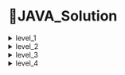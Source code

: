 # 📌JAVA_Solution

<details>

<summary> level_1 </summary>
<div markdown="1">
 
## 📝 Solution_1
### java.util.Arrays 클래스
  
- Arrays 클래스에는 배열을 다루기 위한 다양한 메소드가 포함되어 있습니다.
- Arrays 클래스의 모든 메소드는 클래스 메소드(static method)이므로, 객체를 생성하지 않고도 바로 사용할 수 있습니다.
- 이 클래스는 java.util 패키지에 포함되므로, 반드시 import 문으로 java.util 패키지를 불러오고 나서 사용해야 합니다.
  
 #### copyOfRange() 메소드
 - copyOfRange() 메소드는 전달받은 배열의 특정 범위에 해당하는 요소만을 새로운 배열로 복사하여 반환.
 - 첫 번째 매개변수로 복사의 대상이 될 원본 배열을 전달 받음.
 - 두번째 매개변수로는 원본 배열에서 복사할 시작 인덱스를 전달받음.
 - 세번째 매개변수로는 마지막으로 복사될 배열 요소의 바로 다음 인덱스를 전달받음.
 - 그리고 원본 배열과 같은 타입의 복사된 새로운 배열을 반환.
  
 ``` JAVA
 int[] array1 = {1, 2, 3, 4, 5};
  
 int[] array2 = Arrays.copyOfRange(array1, 2, 4);
 for(int i = 0; i< array2.lenght; i++){
  System.out.print(array2[i] + " ");
 }                       
 ```
### 배열을 출력하는 2가지 방법
##### 먼저, 그냥 배열을 출력한다면?
                                 
``` JAVA
public class PrintArray{
  public static void main(String[] args){
    int[] array = {1, 2, 3, 4, 5};
    System.out.println(array);
  }
}
```
[결과] 메모리의 주소값이 출력된다.

#### 1. 반복문(for) 사용하기

``` JAVA
public class PrintArray{
  public static void main(String[] args){
    int[] array = {1, 2, 3, 4, 5};
                                 
    for(int i = 0; arr.length; i++){
      System.out.println(array[i]);                             
    }
  }
}
```                                 
[결과]
1
2
3
4
5
                                 
#### 2. Java.util.Arrays의 toString() 메소드 사용하기
                                 
- 파라미터로 배열을 입력받아 배열에 정의된 값들을 문자열 형태로 만들어서 리턴
                                 
``` JAVA
public class PrintArray{
  public static void main(String[] args){
    int[] array = {1, 2, 3, 4, 5};
                                 
    System.out.println(Arrays.toString(array));                                                        
    }
  }
}
``` 
[결과]
[1, 2, 3, 4, 5] 

#### copyOfRange() 메소드 사용 전
##### Source_Code
- [solution1_level1](java_solution/solution1_level1/src/solution1_level1/Solution1_level1.java)
                                 
#### copyOfRange() 메소드 사용 후
##### Source_Code
- [solution1_af_level1](java_solution/solution1_af_level1/src/solution1_af_level1/Solution1_af_level1.java)
         
## 📝 Solution_2
### java.lang.Math 클래스
- 수학에서 자주 사용하는 상수들과 함수들을 미리 구현해 놓은 클래스.
- 모든 메소드는 클래스 메소드(static method)이므로, 객체를 생성하지 않고도 바로 사용할 수 있다.

#### max(), min()
- max(): 전달된 두 값을 비교하여 그 중에서 큰 값을 반환
- min(): 전달된 두 값을 비교하여 그 중에서 작은 값을 반환
- 사용법
``` JAVA
int max = Math.max(3.14, 3.1415);
int min = Math.min(3.14, 3.1415);
```
### List 컬렉션 클래스
- 특징
  - 요소의 저장 순서가 유지된다.
  - 같은 요소의 중복 저장을 허용한다.
                                 
- 대표적인 List 컬렉션 클래스에 속하는 클래스
  - ArrayList< E >
  - LinkedList< E >
  - Vector< E >
  - Stack< E >

#### ArrayList< E > 클래스
 
- 배열을 이용하기 때문에 인데스를 이용하여 배열 요소에 빠르게 접근할 수 있다.
- 배열은 크기를 변경할 수 없는 인스턴스이므로, 크기를 늘리기 위해서는 새로운 배열을 생성하고 기존의 요소들을 옮겨야 하는 복잡한 과정을 거쳐야 한다.
  - 자동으로 수행, 요소의 추가 및 삭제 작업에 걸리는 시간이 매우 길다.

``` JAVA
ArrayList<Integer> list = new ArrayList<Integer>();
 
// 저장
list.add(40);
list.add(30)
// 제거
list.remove(1);
// Collections.sort() 메소드를 이용한 정렬
Collections.sort(list);
//set() 메소드를 이용한 변경
list.set(0, 10);
```
#### Enhanced for문
- for(초기화 : 배열){//}
- 배열의 크기를 조사할 필요가 없다.
- 배열에서만 사용 가능하고, 배열의 값을 변경하지 못하는 단점이 있다.

``` JAVA
// Enhanced for문을 이용한 list 출력
int c = 0;
		
for(int num : list){
	answer[c++] = num;
	}
```
#### before
##### Source_code
- [solution2_level1](java_solution/solution2_level1/src/solution2_level1/Solution2_level1.java)
 
#### after
##### Source_code
- [solution2_af_level1](java_solution/solution2_af_level1/src/solution2_af_level1/Solution2_af_level2.java)
 
 </div>
</details>

<details>

<summary> level_2 </summary>
<div markdown="1">
  
 </div>
</details>

<details>

<summary> level_3 </summary>
<div markdown="1">
  
 </div>
</details>

<details>

<summary> level_4 </summary>
<div markdown="1">
  
 </div>
</details>

